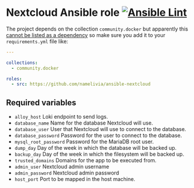 # Nextcloud Ansible role [![Ansible Lint](https://github.com/namelivia/ansible-nextcloud/actions/workflows/ansible-lint.yml/badge.svg)](https://github.com/namelivia/ansible-nextcloud/actions/workflows/ansible-lint.yml)

The project depends on the collection `community.docker` but apparently this [cannot be listed as a dependency](https://github.com/ansible/ansible/issues/62847) so make sure you add it to your `requirements.yml` file like:

```yml
---

collections:
  - community.docker

roles:
  - src: https://github.com/namelivia/ansible-nextcloud
```

## Required variables
 - `alloy_host` Loki endpoint to send logs.
 - `database_name` Name for the database Nextcloud will use.
 - `database_user` User that Nextcloud will use to connect to the database.
 - `database_password` Password for the user to connect to the database.
 - `mysql_root_password` Password for the MariaDB root user.
 - `dump_day` Day of the week in which the database will be backed up.
 - `backup_day` Day of the week in which the filesystem will be backed up.
 - `trusted_domains` Domains for the app to be executed from.
 - `admin_user` Nextcloud admin username
 - `admin_password` Nextcloud admin password
 - `host_port` Port to be mapped in the host machine.

